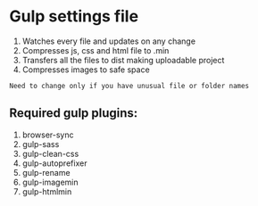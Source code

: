 # Gulp settings file

1. Watches every file and updates on any change
2. Compresses js, css and html file to .min
3. Transfers all the files to dist making uploadable project
4. Compresses images to safe space

`Need to change only if you have unusual file or folder names`

## Required gulp plugins:
1. browser-sync
1. gulp-sass
1. gulp-clean-css
1. gulp-autoprefixer
1. gulp-rename
1. gulp-imagemin
1. gulp-htmlmin
